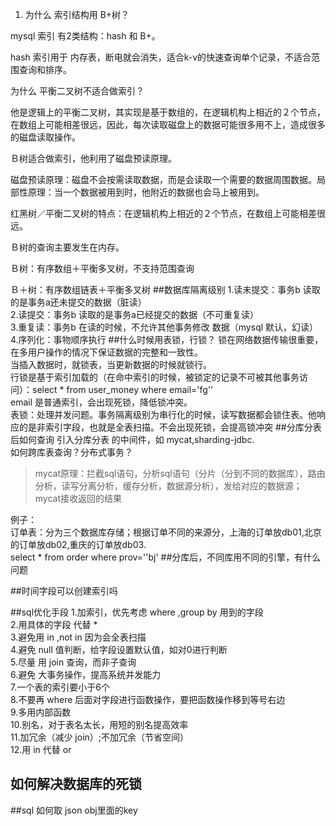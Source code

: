 1. 为什么 索引结构用 B+树？

mysql 索引 有2类结构：hash 和 B+。

hash 索引用于 内存表，断电就会消失，适合k-v的快速查询单个记录，不适合范围查询和排序。

为什么 平衡二叉树不适合做索引？

他是逻辑上的平衡二叉树，其实现是基于数组的，在逻辑机构上相近的２个节点，在数组上可能相差很远，因此，每次读取磁盘上的数据可能很多用不上，造成很多的磁盘读取操作。

Ｂ树适合做索引，他利用了磁盘预读原理。

磁盘预读原理：磁盘不会按需读取数据，而是会读取一个需要的数据周围数据。局部性原理：当一个数据被用到时，他附近的数据也会马上被用到。

红黑树／平衡二叉树的特点：在逻辑机构上相近的２个节点，在数组上可能相差很远。

Ｂ树的查询主要发生在内存。

Ｂ树：有序数组＋平衡多叉树，不支持范围查询

Ｂ＋树：有序数组链表＋平衡多叉树
##数据库隔离级别
1.读未提交：事务b 读取的是事务a还未提交的数据（脏读）  
2.读提交：事务b 读取的是事务a已经提交的数据（不可重复读）  
3.重复读：事务b 在读的时候，不允许其他事务修改 数据（mysql 默认，幻读）  
4.序列化：事物顺序执行
##什么时候用表锁，行锁？
锁在网络数据传输很重要，在多用户操作的情况下保证数据的完整和一致性。  
当插入数据时，就锁表，当更新数据的时候就锁行。  
行锁是基于索引加载的（在命中索引的时候，被锁定的记录不可被其他事务访问）：select * from user_money where email='fg''  
email 是普通索引，会出现死锁，降低锁冲突。  
表锁：处理并发问题。事务隔离级别为串行化的时候，读写数据都会锁住表。他响应的是非索引字段，也就是全表扫描。不会出现死锁，会提高锁冲突
##分库分表后如何查询
引入分库分表 的中间件，如 mycat,sharding-jdbc.  
如何跨库表查询？分布式事务？

>mycat原理：拦截sql语句，分析sql语句（分片（分到不同的数据库），路由分析，读写分离分析，缓存分析，数据源分析），发给对应的数据源；mycat接收返回的结果

例子：  
订单表：分为三个数据库存储；根据订单不同的来源分，上海的订单放db01,北京的订单放db02,重庆的订单放db03.  
select * from order where prov=''bj'
##分库后，不同库用不同的引擎，有什么问题

##时间字段可以创建索引吗

##sql优化手段
1.加索引，优先考虑 where ,group by 用到的字段  
2.用具体的字段 代替 *  
3.避免用 in ,not in 因为会全表扫描  
4.避免 null 值判断，给字段设置默认值，如对0进行判断  
5.尽量 用 join 查询，而非子查询  
6.避免 大事务操作，提高系统并发能力  
7.一个表的索引要小于6个  
8.不要再 where 后面对字段进行函数操作，要把函数操作移到等号右边  
9.多用内部函数  
10.别名，对于表名太长，用短的别名提高效率  
11.加冗余（减少 join）;不加冗余（节省空间）  
12.用 in 代替 or
## 如何解决数据库的死锁

##sql 如何取 json obj里面的key